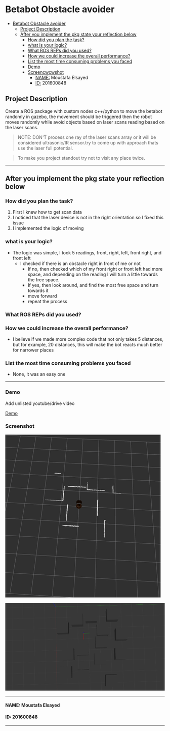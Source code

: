 # Betabot Obstacle avoider

- [Betabot Obstacle avoider](#betabot-obstacle-avoider)
  - [Project Description](#project-description)
  - [After you implement the pkg state your reflection below](#after-you-implement-the-pkg-state-your-reflection-below)
    - [How did you plan the task?](#how-did-you-plan-the-task)
    - [what is your logic?](#what-is-your-logic)
    - [What ROS REPs did you used?](#what-ros-reps-did-you-used)
    - [How we could increase the overall performance?](#how-we-could-increase-the-overall-performance)
    - [List the most time consuming problems you faced](#list-the-most-time-consuming-problems-you-faced)
    - [Demo](#demo)
    - [Screencwcwshot](#screenshot)
      - [NAME:](#name) Moustafa Elsayed
      - [ID:](#id) 201600848

## Project Description 

Create a ROS package with custom nodes c++/python to move the
betabot randomly in gazebo, the movement should be triggered then the robot
moves randomly while avoid objects based on laser scans reading based on the laser
scans.


>NOTE: DON'T process one ray of the laser scans array or it will be considered ultrasonic/IR sensor.try to come up with approach thats use the laser full potential. 

>To make you project standout try not to visit any place twice.

---

## After you implement the pkg state your reflection below

### How did you plan the task?

1. First I knew how to get scan data
2. I noticed that the laser device is not in the right orientation so I fixed this issue
3. I implemented the logic of moving

### what is your logic?

- The logic was simple, I took 5 readings, front, right, left, front right, and front left
  - I checked if there is an obstacle right in front of me or not
    - If no, then checked which of my front right or front left had more space, and depending on the reading I will turn a little towards the free space.
    - If yes, then look around, and find the most free space and turn towards it
    - move forward
    - repeat the process

### What ROS REPs did you used?

### How we could increase the overall performance?

- I believe if we made more complex code that not only takes 5 distances, but for example, 20 distances, this will make the bot reacts much better for narrower places

### List the most time consuming problems you faced

- None, it was an easy one

---

### Demo
Add unlisted youtube/drive video

[Demo](https://youtu.be/VvhDbN5myTk)

### Screenshot

![image-20200506180313450](../image-20200506180313450.png)



![image-20200506181109875](../image-20200506181109875.png)

---

#### NAME: Moustafa Elsayed
#### ID: 201600848

---

